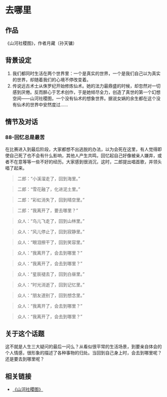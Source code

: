 # 去哪里
## 作品
《山河社稷图》，作者月藏（孙天镛）
## 背景设定
1. 我们都同时生活在两个世界里：一个是真实的世界，一个是我们自己以为真实的世界，却随着我们的心境不停改变着。
2. 传说远古术士从侏罗纪开始修炼仙术。她的法力最鼎盛的时候，却忽然对一切感到厌倦。反而醉心于艺术创作，于是她倾尽全力，创造了真世的第一个幻想空间——山河社稷图，一个没有仙术的想象世界。据说女娲的余生都在这个没有仙术的世界中安然度过……
## 情节及对话
### 88-回忆总是最苦
在比赛进入到最后阶段，大家都想不出逃脱的办法，以为会死在这里，有人觉得即使自己死了也不会有什么影响，其他人产生共鸣，回忆起自己好像被亲人嫌弃，或者不在意等等一些不好的经历。大家感到很消沉，这时，二郎提出唱首歌，并领头唱了起来。

> 二郎：“小溪溜走了，回到海里。”

> 二郎：“雪花融了，化进泥土里。”

> 二郎：“彩虹消失了，回到晴空里。”

> 二郎：“我离开了，要去哪里？”

> 众人：“鸟儿飞走了，回到山林里。”

> 众人：“风儿停止了，回到寂静里。”

> 众人：“眼泪擦干了，回到笑容里。”

> 众人：“我离开了，会去到哪里？”

> 众人：“我离开了，会去到哪里？”

> 众人：“星辰褪去了，回到白昼里。”

> 众人：“时光消逝了，回到记忆里。”

> 众人：“朋友道别了，回到想念里。”

> 众人：“我离开了，会去到哪里？”

> 众人：“我离开了，会去到哪里？”


## 关于这个话题
这不就是人生三大疑问的最后一问么？从看似很平常的生活场景，到要亲自体会的个人情感，很形象的描述了各种事物的归处。当回到自己身上时，会去到哪里呢？还是要去到哪里呢？


## 相关链接
- [《山河社稷图》][url-shsjt]

<!-- 相关链接 -->
[url-shsjt]:http://ac.qq.com/Comic/comicInfo/id/460066